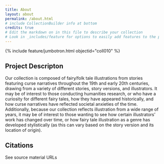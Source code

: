 ```yaml
---
title: About
layout: about
permalink: /about.html
# include CollectionBuilder info at bottom
credits: true
# Edit the markdown on in this file to describe your collection
# Look in _includes/feature for options to easily add features to the page
---
```


{% include feature/jumbotron.html objectid="coll010" %}

## Project Descripton 

Our collection is composed of fairy/folk tale illustrations from stories featuring curse narratives throughout the 19th and early 20th centuries, drawing from a variety of different stories, story versions, and illustrators. It may be of interest to those conducting humanities research, or who have a curiosity for different fairy tales, how they have appeared historically, and how curse narratives have reflected societal anxieties of the time. Additionally, because our collection reflects illustration from a wide range of years, it may be of interest to those wanting to see how certain illustrators’ work has changed over time, or how fairy tale illustration as a genre has developed stylistically (as this can vary based on the story version and its location of origin).

## Citations 

See source material URLs  
